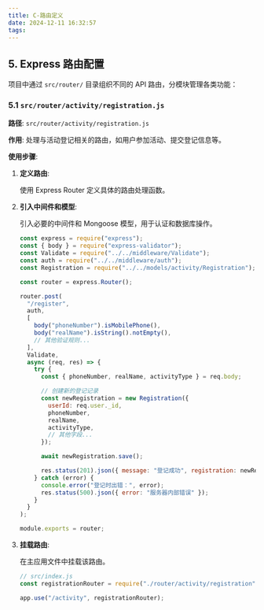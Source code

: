 ```yaml
---
title: C-路由定义
date: 2024-12-11 16:32:57
tags:
---
```

## 5. Express 路由配置

项目中通过 `src/router/` 目录组织不同的 API 路由，分模块管理各类功能：

### 5.1 `src/router/activity/registration.js`

**路径**: `src/router/activity/registration.js`

**作用**: 处理与活动登记相关的路由，如用户参加活动、提交登记信息等。

**使用步骤**:

1. **定义路由**:

   使用 Express Router 定义具体的路由处理函数。

2. **引入中间件和模型**:

   引入必要的中间件和 Mongoose 模型，用于认证和数据库操作。

   ```javascript
   const express = require("express");
   const { body } = require("express-validator");
   const Validate = require("../../middleware/Validate");
   const auth = require("../../middleware/auth");
   const Registration = require("../../models/activity/Registration");

   const router = express.Router();

   router.post(
     "/register",
     auth,
     [
       body("phoneNumber").isMobilePhone(),
       body("realName").isString().notEmpty(),
       // 其他验证规则...
     ],
     Validate,
     async (req, res) => {
       try {
         const { phoneNumber, realName, activityType } = req.body;

         // 创建新的登记记录
         const newRegistration = new Registration({
           userId: req.user._id,
           phoneNumber,
           realName,
           activityType,
           // 其他字段...
         });

         await newRegistration.save();

         res.status(201).json({ message: "登记成功", registration: newRegistration });
       } catch (error) {
         console.error("登记时出错：", error);
         res.status(500).json({ error: "服务器内部错误" });
       }
     }
   );

   module.exports = router;
   ```

3. **挂载路由**:

   在主应用文件中挂载该路由。

   ```javascript
   // src/index.js
   const registrationRouter = require("./router/activity/registration");

   app.use("/activity", registrationRouter);
   ```
